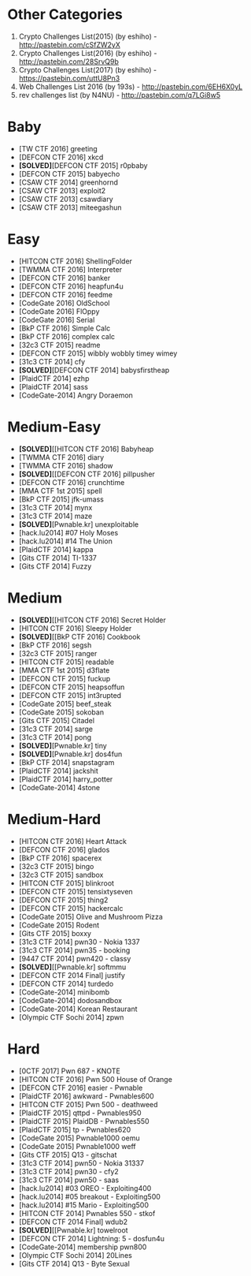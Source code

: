 # Other Categories
1. Crypto Challenges List(2015) (by eshiho) - http://pastebin.com/cSfZW2yX
2. Crypto Challenges List(2016) (by eshiho) - http://pastebin.com/28SrvQ9b
3. Crypto Challenges List(2017) (by eshiho) - https://pastebin.com/uttU8Pn3
4. Web Challenges List 2016 (by 193s) - http://pastebin.com/6EH6X0yL
5. rev challenges list (by N4NU) - http://pastebin.com/q7LGi8w5
 
# Baby

* [TW CTF 2016] greeting
* [DEFCON CTF 2016] xkcd
* __\[SOLVED\]__[DEFCON CTF 2015] r0pbaby
* [DEFCON CTF 2015] babyecho
* [CSAW CTF 2014] greenhornd
* [CSAW CTF 2013] exploit2
* [CSAW CTF 2013] csawdiary
* [CSAW CTF 2013] miteegashun
 
# Easy
 
* [HITCON CTF 2016] ShellingFolder
* [TWMMA CTF 2016] Interpreter
* [DEFCON CTF 2016] banker
* [DEFCON CTF 2016] heapfun4u
* [DEFCON CTF 2016] feedme
* [CodeGate 2016] OldSchool
* [CodeGate 2016] FlOppy
* [CodeGate 2016] Serial
* [BkP CTF 2016] Simple Calc
* [BkP CTF 2016] complex calc 
* [32c3 CTF 2015] readme
* [DEFCON CTF 2015] wibbly wobbly timey wimey
* [31c3 CTF 2014] cfy
* __\[SOLVED\]__[DEFCON CTF 2014] babysfirstheap
* [PlaidCTF 2014] ezhp
* [PlaidCTF 2014] sass
* [CodeGate-2014] Angry Doraemon
 
# Medium-Easy
 
* __\[SOLVED\]__[[HITCON CTF 2016] Babyheap
* [TWMMA CTF 2016] diary
* [TWMMA CTF 2016] shadow
* __\[SOLVED\]__[[DEFCON CTF 2016] pillpusher
* [DEFCON CTF 2016] crunchtime
* [MMA CTF 1st 2015] spell
* [BkP CTF 2015] jfk-umass
* [31c3 CTF 2014] mynx
* [31c3 CTF 2014] maze
* __\[SOLVED\]__[Pwnable.kr] unexploitable
* [hack.lu2014] #07 Holy Moses
* [hack.lu2014] #14 The Union
* [PlaidCTF 2014] kappa
* [Gits CTF 2014] TI-1337
* [Gits CTF 2014] Fuzzy
 
# Medium
 
* __\[SOLVED\]__[[HITCON CTF 2016] Secret Holder
* [HITCON CTF 2016] Sleepy Holder
* __\[SOLVED\]__[[BkP CTF 2016] Cookbook
* [BkP CTF 2016] segsh
* [32c3 CTF 2015] ranger
* [HITCON CTF 2015] readable
* [MMA CTF 1st 2015] d3flate
* [DEFCON CTF 2015] fuckup
* [DEFCON CTF 2015] heapsoffun
* [DEFCON CTF 2015] int3rupted
* [CodeGate 2015] beef\_steak
* [CodeGate 2015] sokoban
* [Gits CTF 2015] Citadel
* [31c3 CTF 2014] sarge
* [31c3 CTF 2014] pong
* __\[SOLVED\]__[Pwnable.kr] tiny
* __\[SOLVED\]__[Pwnable.kr] dos4fun
* [BkP CTF 2014] snapstagram
* [PlaidCTF 2014] jackshit
* [PlaidCTF 2014] harry\_potter
* [CodeGate-2014] 4stone
 
# Medium-Hard
 
* [HITCON CTF 2016] Heart Attack
* [DEFCON CTF 2016] glados
* [BkP CTF 2016] spacerex
* [32c3 CTF 2015] bingo
* [32c3 CTF 2015] sandbox
* [HITCON CTF 2015] blinkroot
* [DEFCON CTF 2015] tensixtyseven
* [DEFCON CTF 2015] thing2
* [DEFCON CTF 2015] hackercalc
* [CodeGate 2015] Olive and Mushroom Pizza
* [CodeGate 2015] Rodent
* [Gits CTF 2015] boxxy
* [31c3 CTF 2014] pwn30 - Nokia 1337
* [31c3 CTF 2014] pwn35 - booking
* [9447 CTF 2014] pwn420 - classy
* __\[SOLVED\]__[[Pwnable.kr] softmmu
* [DEFCON CTF 2014 Final] justify
* [DEFCON CTF 2014] turdedo
* [CodeGate-2014] minibomb
* [CodeGate-2014] dodosandbox
* [CodeGate-2014] Korean Restaurant
* [Olympic CTF Sochi 2014] zpwn

# Hard
 
* [0CTF 2017] Pwn 687 - KNOTE
* [HITCON CTF 2016] Pwn 500 House of Orange
* [DEFCON CTF 2016] easier - Pwnable
* [PlaidCTF 2016] awkward - Pwnables600
* [HITCON CTF 2015] Pwn 500 - deathweed
* [PlaidCTF 2015] qttpd - Pwnables950
* [PlaidCTF 2015] PlaidDB - Pwnables550
* [PlaidCTF 2015] tp - Pwnables620
* [CodeGate 2015] Pwnable1000 oemu
* [CodeGate 2015] Pwnable1000 weff
* [Gits CTF 2015] Q13 - gitschat
* [31c3 CTF 2014] pwn50 - Nokia 31337
* [31c3 CTF 2014] pwn30 - cfy2
* [31c3 CTF 2014] pwn50 - saas
* [hack.lu2014] #03 OREO - Exploiting400
* [hack.lu2014] #05 breakout - Exploiting500
* [hack.lu2014] #15 Mario - Exploiting500
* [HITCON CTF 2014] Pwnables 550 - stkof
* [DEFCON CTF 2014 Final] wdub2
* __\[SOLVED\]__[[Pwnable.kr] towelroot
* [DEFCON CTF 2014] Lightning: 5 - dosfun4u
* [CodeGate-2014] membership pwn800
* [Olympic CTF Sochi 2014] 20Lines
* [Gits CTF 2014] Q13 - Byte Sexual
